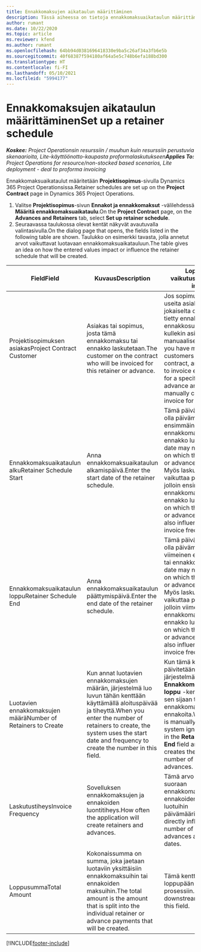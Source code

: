 ```yaml
---
title: Ennakkomaksujen aikataulun määrittäminen
description: Tässä aiheessa on tietoja ennakkomaksuaikataulun määrittämisestä Project Operationsissa.
author: rumant
ms.date: 10/22/2020
ms.topic: article
ms.reviewer: kfend
ms.author: rumant
ms.openlocfilehash: 64bb94d0381696418330e9ba5c26af34a3fb6e5b
ms.sourcegitcommit: 40f68387f594180af64a5e5c748b6efa188bd300
ms.translationtype: HT
ms.contentlocale: fi-FI
ms.lasthandoff: 05/10/2021
ms.locfileid: "5994177"
---
```

# <a name="set-up-a-retainer-schedule"></a><span data-ttu-id="9ffbc-103">Ennakkomaksujen aikataulun määrittäminen</span><span class="sxs-lookup"><span data-stu-id="9ffbc-103">Set up a retainer schedule</span></span>

<span data-ttu-id="9ffbc-104">_**Koskee:** Project Operationsin resurssiin / muuhun kuin resurssiin perustuvia skenaarioita, Lite-käyttöönotto-kaupasta proformalaskutukseen_</span><span class="sxs-lookup"><span data-stu-id="9ffbc-104">_**Applies To:** Project Operations for resource/non-stocked based scenarios, Lite deployment - deal to proforma invoicing_</span></span>

<span data-ttu-id="9ffbc-105">Ennakkomaksuaikataulut määritetään **Projektisopimus**-sivulla Dynamics 365 Project Operationsissa.</span><span class="sxs-lookup"><span data-stu-id="9ffbc-105">Retainer schedules are set up on the **Project Contract** page in Dynamics 365 Project Operations.</span></span>

1. <span data-ttu-id="9ffbc-106">Valitse **Projektisopimus**-sivun **Ennakot ja ennakkomaksut** -välilehdessä **Määritä ennakkomaksuaikataulu**.</span><span class="sxs-lookup"><span data-stu-id="9ffbc-106">On the **Project Contract** page, on the **Advances and Retainers** tab, select **Set up retainer schedule**.</span></span>
2. <span data-ttu-id="9ffbc-107">Seuraavassa taulukossa olevat kentät näkyvät avautuvalla valintasivulla.</span><span class="sxs-lookup"><span data-stu-id="9ffbc-107">On the dialog page that opens, the fields listed in the following table are shown.</span></span> <span data-ttu-id="9ffbc-108">Taulukko on esimerkki tavasta, jolla annetut arvot vaikuttavat luotavaan ennakkomaksuaikatauluun.</span><span class="sxs-lookup"><span data-stu-id="9ffbc-108">The table gives an idea on how the entered values impact or influence the retainer schedule that will be created.</span></span>

| <span data-ttu-id="9ffbc-109">Field</span><span class="sxs-lookup"><span data-stu-id="9ffbc-109">Field</span></span> | <span data-ttu-id="9ffbc-110">Kuvaus</span><span class="sxs-lookup"><span data-stu-id="9ffbc-110">Description</span></span> | <span data-ttu-id="9ffbc-111">Loppupään vaikutus</span><span class="sxs-lookup"><span data-stu-id="9ffbc-111">Downstream impact</span></span> |
| --- | --- | --- |
| <span data-ttu-id="9ffbc-112">Projektisopimuksen asiakas</span><span class="sxs-lookup"><span data-stu-id="9ffbc-112">Project Contract Customer</span></span> | <span data-ttu-id="9ffbc-113">Asiakas tai sopimus, josta tämä ennakkomaksu tai ennakko laskutetaan.</span><span class="sxs-lookup"><span data-stu-id="9ffbc-113">The customer on the contract who will be invoiced for this retainer or advance.</span></span> | <span data-ttu-id="9ffbc-114">Jos sopimuksessa on useita asiakkaita ja niistä jokaiselta on laskutettava tietty ennakkomaksu- tai ennakkosumma, luo kullekin asiakkaalle manuaalisesti yksi lasku.</span><span class="sxs-lookup"><span data-stu-id="9ffbc-114">If you have multiple customers on the contract, and if you need to invoice each of them for a specific retainer or advance amount, manually create one invoice for each customer.</span></span> |
| <span data-ttu-id="9ffbc-115">Ennakkomaksuaikataulun alku</span><span class="sxs-lookup"><span data-stu-id="9ffbc-115">Retainer Schedule Start</span></span> | <span data-ttu-id="9ffbc-116">Anna ennakkomaksuaikataulun alkamispäivä.</span><span class="sxs-lookup"><span data-stu-id="9ffbc-116">Enter the start date of the retainer schedule.</span></span> | <span data-ttu-id="9ffbc-117">Tämä päivämäärä ei saa olla päivämäärä, jolloin ensimmäinen ennakkomaksu tai ennakko luodaan.</span><span class="sxs-lookup"><span data-stu-id="9ffbc-117">This date may not be the date on which the first retainer or advance is created.</span></span> <span data-ttu-id="9ffbc-118">Myös laskutustiheys vaikuttaa päivämäärään, jolloin ensimmäinen ennakkomaksu tai ennakko luodaan.</span><span class="sxs-lookup"><span data-stu-id="9ffbc-118">The date on which the first retainer or advance is created, is also influenced by the invoice frequency.</span></span> |
| <span data-ttu-id="9ffbc-119">Ennakkomaksuaikataulun loppu</span><span class="sxs-lookup"><span data-stu-id="9ffbc-119">Retainer Schedule End</span></span> | <span data-ttu-id="9ffbc-120">Anna ennakkomaksuaikataulun päättymispäivä.</span><span class="sxs-lookup"><span data-stu-id="9ffbc-120">Enter the end date of the retainer schedule.</span></span> | <span data-ttu-id="9ffbc-121">Tämä päivämäärä ei saa olla päivämäärä, jolloin viimeinen ennakkomaksu tai ennakko luodaan.</span><span class="sxs-lookup"><span data-stu-id="9ffbc-121">This date may not be the date on which the last retainer or advance is created.</span></span> <span data-ttu-id="9ffbc-122">Myös laskutustiheys vaikuttaa päivämäärään, jolloin viimeinen ennakkomaksu tai ennakko luodaan.</span><span class="sxs-lookup"><span data-stu-id="9ffbc-122">The date on which the last retainer or advance is created is also influenced by the invoice frequency.</span></span> |
| <span data-ttu-id="9ffbc-123">Luotavien ennakkomaksujen määrä</span><span class="sxs-lookup"><span data-stu-id="9ffbc-123">Number of Retainers to Create</span></span> | <span data-ttu-id="9ffbc-124">Kun annat luotavien ennakkomaksujen määrän, järjestelmä luo luvun tähän kenttään käyttämällä aloituspäivää ja tiheyttä.</span><span class="sxs-lookup"><span data-stu-id="9ffbc-124">When you enter the number of retainers to create, the system uses the start date and frequency to create the number in this field.</span></span> | <span data-ttu-id="9ffbc-125">Kun tämä kenttä päivitetään manuaalisesti, järjestelmä ohittaa **Ennakkomaksuaikataulun loppu** -kentän arvo ja luo sen sijaan tietyn määrän ennakkomaksuja tai ennakoita.</span><span class="sxs-lookup"><span data-stu-id="9ffbc-125">When this field is manually updated, the system ignores the value in the **Retainer Schedule End** field and instead creates the specific number of retainers or advances.</span></span> |
| <span data-ttu-id="9ffbc-126">Laskutustiheys</span><span class="sxs-lookup"><span data-stu-id="9ffbc-126">Invoice Frequency</span></span> | <span data-ttu-id="9ffbc-127">Sovelluksen ennakkomaksujen ja ennakoiden luontitiheys.</span><span class="sxs-lookup"><span data-stu-id="9ffbc-127">How often the application will create retainers and advances.</span></span> | <span data-ttu-id="9ffbc-128">Tämä arvo vaikuttaa suoraan ennakkomaksujen ja ennakoiden määrään sekä luotuihin päivämääriin.</span><span class="sxs-lookup"><span data-stu-id="9ffbc-128">This value directly influences the number of retainers and advances and the created dates.</span></span> |
| <span data-ttu-id="9ffbc-129">Loppusumma</span><span class="sxs-lookup"><span data-stu-id="9ffbc-129">Total Amount</span></span> | <span data-ttu-id="9ffbc-130">Kokonaissumma on summa, joka jaetaan luotaviin yksittäisiin ennakkomaksuihin tai ennakoiden maksuihin.</span><span class="sxs-lookup"><span data-stu-id="9ffbc-130">The total amount is the amount that is split into the individual retainer or advance payments that will be created.</span></span> | <span data-ttu-id="9ffbc-131">Tämä kenttä ei vaikuta loppupään prosessiin.</span><span class="sxs-lookup"><span data-stu-id="9ffbc-131">There's no downstream impact for this field.</span></span> |


[!INCLUDE[footer-include](../../includes/footer-banner.md)]